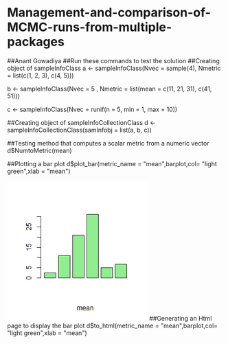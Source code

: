 # Management-and-comparison-of-MCMC-runs-from-multiple-packages


##Anant Gowadiya
##Run these commands to test the solution
##Creating object of sampleInfoClass
a <- sampleInfoClass(Nvec = sample(4), Nmetric = list(c(1, 2, 3), c(4, 5)))

b <- sampleInfoClass(Nvec = 5 , Nmetric = list(mean = c(11, 21, 31), c(41, 51)))

c <- sampleInfoClass(Nvec = runif(n = 5, min = 1, max = 10))

##Creating object of sampleInfoCollectionClass
d <- sampleInfoCollectionClass(samInfobj = list(a, b, c))

##Testing method that computes a scalar metric from a numeric vector
d$NumtoMetric(mean)

##Plotting a bar plot
d$plot_bar(metric_name = "mean",barplot,col= "light green",xlab = "mean")

![bar plot](https://github.com/AnantGowadiya/Management-and-comparison-of-MCMC-runs-from-multiple-packages/blob/master/mean.png)
##Generating an Html page to display the bar plot
d$to_html(metric_name = "mean",barplot,col= "light green",xlab = "mean")
